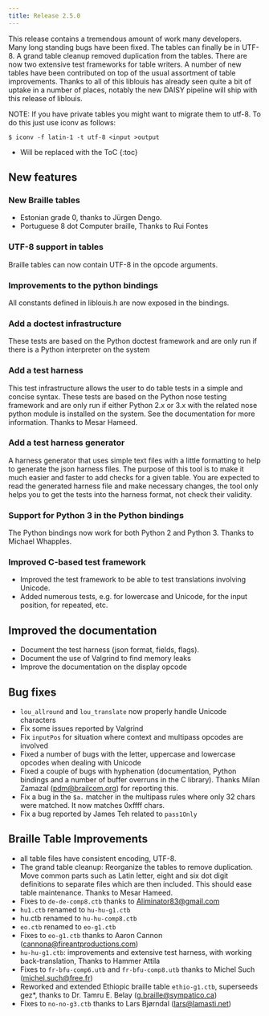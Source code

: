 ```yaml
---
title: Release 2.5.0
---
```

This release contains a tremendous amount of work many developers. Many long standing bugs have been fixed. The tables can finally be in UTF-8. A grand table cleanup removed duplication from the tables. There are now two extensive test frameworks for table writers. A number of new tables have been contributed on top of the usual assortment of table improvements. Thanks to all of this liblouis has already seen quite a bit of uptake in a number of places, notably the new DAISY pipeline will ship with this release of liblouis.

NOTE: If you have private tables you might want to migrate them to utf-8. To do this just use iconv as follows:

```
$ iconv -f latin-1 -t utf-8 <input >output
```

* Will be replaced with the ToC
{:toc}

## New features

### New Braille tables
* Estonian grade 0, thanks to Jürgen Dengo.
* Portuguese 8 dot Computer braille, Thanks to Rui Fontes

### UTF-8 support in tables

Braille tables can now contain UTF-8 in the opcode arguments.

### Improvements to the python bindings

All constants defined in liblouis.h are now exposed in the bindings.

### Add a doctest infrastructure

These tests are based on the Python doctest framework and are only run if there is a Python interpreter on the system

### Add a test harness

This test infrastructure allows the user to do table tests in a simple and concise syntax. These tests are based on the Python nose testing framework and are only run if either Python 2.x or 3.x with the related nose python module is installed on the system. See the documentation for more information. Thanks to Mesar Hameed.

### Add a test harness generator

A harness generator that uses simple text files with a little formatting to help to generate the json harness files. The purpose of this tool is to make it much easier and faster to add checks for a given table. You are expected to read the generated harness file and make necessary changes, the tool only helps you to get the tests into the harness format, not check their validity.

### Support for Python 3 in the Python bindings

The Python bindings now work for both Python 2 and Python 3. Thanks to Michael Whapples.

### Improved C-based test framework
* Improved the test framework to be able to test translations involving Unicode.
* Added numerous tests, e.g. for lowercase and Unicode, for the input position, for repeated, etc.

## Improved the documentation
* Document the test harness (json format, fields, flags).
* Document the use of Valgrind to find memory leaks
* Improve the documentation on the display opcode

## Bug fixes
* `lou_allround` and `lou_translate` now properly handle Unicode characters
* Fix some issues reported by Valgrind
* Fix `inputPos` for situation where context and multipass opcodes are involved
* Fixed a number of bugs with the letter, uppercase and lowercase opcodes when dealing with Unicode
* Fixed a couple of bugs with hyphenation (documentation, Python bindings and a number of buffer overruns in the C library). Thanks Milan Zamazal (pdm@brailcom.org) for reporting this.
* Fix a bug in the `$a.` matcher in the multipass rules where only 32 chars were matched. It now matches 0xffff chars.
* Fix a bug reported by James Teh related to `pass1Only`

## Braille Table Improvements
* all table files have consistent encoding, UTF-8.
* The grand table cleanup: Reorganize the tables to remove duplication. Move common parts such as Latin letter, eight and six dot digit definitions to separate files which are then included. This should ease table maintenance. Thanks to Mesar Hameed.
* Fixes to `de-de-comp8.ctb` thanks to Aliminator83@gmail.com
* `hu1.ctb` renamed to `hu-hu-g1.ctb`
* hu.ctb renamed to `hu-hu-comp8.ctb`
* `eo.ctb` renamed to `eo-g1.ctb`
* Fixes to `eo-g1.ctb` thanks to Aaron Cannon (cannona@fireantproductions.com)
* `hu-hu-g1.ctb`: improvements and extensive test harness, with working back-translation, Thanks to Hammer Attila
* Fixes to `fr-bfu-comp6.utb` and `fr-bfu-comp8.utb` thanks to Michel Such (michel.such@free.fr)
* Reworked and extended Ethiopic braille table `ethio-g1.ctb`, superseeds gez*, thanks to Dr. Tamru E. Belay (g.braille@sympatico.ca)
* Fixes to `no-no-g3.ctb` thanks to Lars Bjørndal (lars@lamasti.net)

